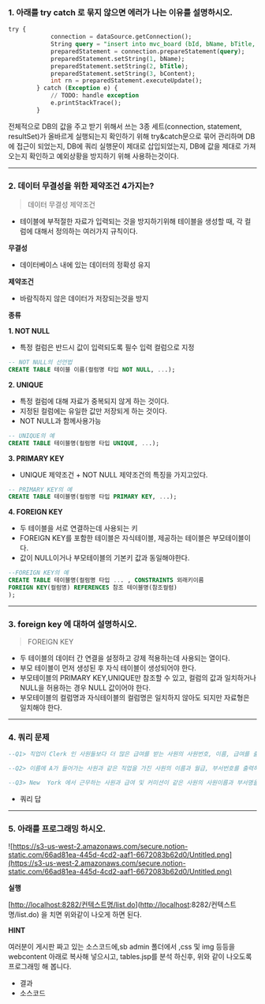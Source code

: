 ### 1. 아래를 try catch 로 묶지 않으면 에러가 나는 이유를 설명하시오.

```sql
try {
			connection = dataSource.getConnection();
			String query = "insert into mvc_board (bId, bName, bTitle, bContent, bHit, bGroup, bStep, bIndent) values (mvc_board_seq.nextval, ?, ?, ?, 0, mvc_board_seq.currval, 0, 0 )";
			preparedStatement = connection.prepareStatement(query);
			preparedStatement.setString(1, bName);
			preparedStatement.setString(2, bTitle);
			preparedStatement.setString(3, bContent);
			int rn = preparedStatement.executeUpdate();
		} catch (Exception e) {
			// TODO: handle exception
			e.printStackTrace();
		}
```

전체적으로 DB의 값을 주고 받기 위해서 쓰는 3종 세트(connection, statement, resultSet)가 올바르게 실행되는지 확인하기 위해 try&catch문으로 묶어 관리하며 DB에 접근이 되었는지, DB에 쿼리 실행문이 제대로 삽입되었는지, DB에 값을 제대로 가져오는지 확인하고 예외상황을 방지하기 위해 사용하는것이다. 

---

### 2. 데이터 무결성을 위한 제약조건 4가지는?

> 데이터 무결성 제약조건

- 테이블에 부적절한 자료가 입력되는 것을 방지하기위해 테이블을 생성할 때, 각 컬럼에 대해서 정의하는 여러가지 규칙이다.

**무결성**

- 데이터베이스 내에 있는 데이터의 정확성 유지

**제약조건**

- 바람직하지 않은 데이터가 저장되는것을 방지

**종류**

 **1. NOT NULL**

- 특정 컬럼은 반드시 값이 입력되도록 필수 입력 컬럼으로 지정

```sql
-- NOT NULL의 선언법
CREATE TABLE 테이블 이름(컬럼명 타입 NOT NULL, ...);
```

 **2. UNIQUE**

- 특정 컬럼에 대해 자료가 중복되지 않게 하는 것이다.
- 지정된 컬럼에는 유일한 값만 저장되게 하는 것이다.
- NOT NULL과 함께사용가능

```sql
-- UNIQUE의 예
CREATE TABLE 테이블명(컬럼명 타입 UNIQUE, ...);
```

 **3. PRIMARY KEY**

- UNIQUE 제약조건 + NOT NULL 제약조건의 특징을 가지고있다.

```sql
-- PRIMARY KEY의 예
CREATE TABLE 테이블명(컬럼명 타입 PRIMARY KEY, ...);
```

 **4. FOREIGN KEY**

- 두 테이블을 서로 연결하는데 사용되는 키
- FOREIGN KEY를 포함한 테이블은 자식테이블, 제공하는 테이블은 부모테이블이다.
- 값이 NULL이거나 부모테이블의 기본키 값과 동일해야한다.

```sql
--FOREIGN KEY의 예
CREATE TABLE 테이블명(컬럼명 타입 ... , CONSTRAINTS 외래키이름
FOREIGN KEY(컬럼명) REFERENCES 참조 테이블명(참조컬럼)
);

```

---

### 3. foreign key 에 대하여 설명하시오.

> FOREIGN KEY

- 두 테이블의 데이터 간 연결을 설정하고 강제 적용하는데 사용되는 열이다.
- 부모 테이블이 먼저 생성된 후 자식 테이블이 생성되어야 한다.
- 부모테이블의 PRIMARY KEY,UNIQUE만 참조할 수 있고, 컬럼의 값과 일치하거나 NULL을 허용하는 경우  NULL 값이어야 한다.
- 부모테이블의 컬럼명과 자식테이블의 컬럼명은 일치하지 않아도 되지만 자료형은 일치해야 한다.

---

### 4. 쿼리 문제

```sql
--Q1> 직업이 Clerk 인 사원들보다 더 많은 급여를 받는 사원의 사원번호, 이름, 급여를 출력하되, 결과를 급여가 높은 순으로 정렬하라.

--Q2> 이름에 A가 들어가는 사원과 같은 직업을 가진 사원의 이름과 월급, 부서번호를 출력하라.

--Q3> New  York 에서 근무하는 사원과 급여 및 커미션이 같은 사원의 사원이름과 부서명을 출력하라.

```

- 쿼리 답

---

### 5. 아래를 프로그래밍 하시오.

![https://s3-us-west-2.amazonaws.com/secure.notion-static.com/66ad81ea-445d-4cd2-aaf1-6672083b62d0/Untitled.png](https://s3-us-west-2.amazonaws.com/secure.notion-static.com/66ad81ea-445d-4cd2-aaf1-6672083b62d0/Untitled.png)

**실행** 

[[http://localhost:8282/컨텍스트명/list.do](http://localhost:8282/%EC%BB%A8%ED%85%8D%EC%8A%A4%ED%8A%B8%EB%AA%85/list.do)]([http://localhost](http://localhost/)\:8282/컨텍스트명/list.do) 을 치면 위와같이 나오게 하면 된다.

**HINT**

여러분이 게시판 짜고 있는 소스코드에,sb admin 폴더에서 ,css 및 img 등등을 webcontent 아래로 복사해 넣으시고, tables.jsp를 분석 하신후, 위와 같이 나오도록 프로그래밍 해 봅니다.

- 결과
- 소스코드
